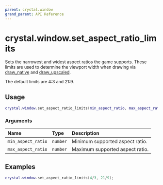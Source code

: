 ```yaml
---
parent: crystal.window
grand_parent: API Reference
---
```


# crystal.window.set_aspect_ratio_limits

Sets the narrowest and widest aspect ratios the game supports. These limits are used to determine the viewport width when drawing via [draw_native](draw_native) and [draw_upscaled](draw_upscaled).

The default limits are 4:3 and 21:9.

## Usage

```lua
crystal.window.set_aspect_ratio_limits(min_aspect_ratio, max_aspect_ratio)
```

### Arguments

| Name               | Type     | Description                     |
| :----------------- | :------- | :------------------------------ |
| `min_aspect_ratio` | `number` | Minimum supported aspect ratio. |
| `max_aspect_ratio` | `number` | Maximum supported aspect ratio. |

## Examples

```lua
crystal.window.set_aspect_ratio_limits(4/3, 21/9);
```
